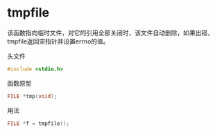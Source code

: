 # tmpfile

该函数指向临时文件，对它的引用全部关闭时，该文件自动删除，如果出错，tmpfile返回空指针并设置errno的值。

头文件

```c
#include <stdio.h>
```

函数原型

```c
FILE *tmp(void);
```

用法

```c
FILE *f = tmpfile();
```




